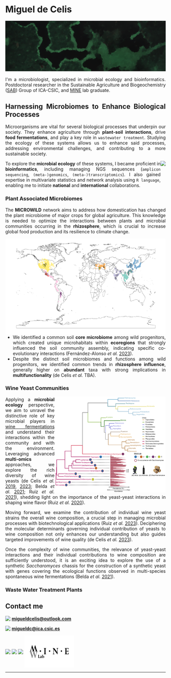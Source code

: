 <h1 align="left">Miguel de Celis</h1>

![MasterHead](https://github.com/Migueldc1/Migueldc1/blob/main/Figures/biofilm.png)

<div align="justify">
 
 I'm a microbiologist, specialized in microbial ecology and bioinformatics. Postdoctoral researcher in the Sustainable Agriculture and Biogeochemistry ([SAB](https://www.ica.csic.es/index.php/en/departments/soil-plant-and-environmental-quality-department/sustainable-agriculture-and-biogeochemistry-sab)) Group of ICA-CSIC, and [MINE](http://minelab.bioucm.es/) lab graduate.

</div> 
   
<h2 align="justify">Harnessing Microbiomes to Enhance Biological Processes</h2>

<div align="justify">

Microorganisms are vital for several biological processes that underpin our society. They enhance agriculture through **plant-soil interactions**, drive **food fermentations**, and play a key role in `wastewater treatment`. Studying the ecology of these systems allows us to enhance said processes, addressing environmental challenges, and contributing to a more sustainable society.

<img align="right" height=70 src="https://upload.wikimedia.org/wikipedia/commons/thumb/1/1b/R_logo.svg/724px-R_logo.svg.png">

To explore the **microbial ecology** of these systems, I became proficient in **bioinformatics**, including managing NGS sequences (`amplicon sequencing`, `(meta-)genomics`, `(meta-)transcriptomics`). I also gained expertise in multivariate statistics and network analysis using `R language`, enabling me to initiate **national** and **international** collaborations.

</div> 
 
<h3 align="left">Plant Associated Microbiomes</h3>

<div align="justify">
 
The **MICROWILD** network aims to address how domestication has changed the plant microbiome of major crops for global agriculture. This knowledge is needed to optimize the interactions between plants and microbial communities occurring in the **rhizosphere**, which is crucial to increase global food production and its resilience to climate change. 

<img align="left" height=300 src="https://github.com/Migueldc1/Migueldc1/blob/main/Figures/CWP_map.png">

-  We identified a common soil **core microbiome** among wild progenitors, which created unique microhabitats within **ecoregions** that strongly influenced the soil community assembly, indicating specific co-evolutionary interactions (Fernández-Alonso _et al._ [2023](https://www.researchsquare.com/article/rs-3547051/v1)).
-  Despite the distinct soil microbiomes and functions among wild progenitors, we identified common trends in **rhizosphere influence**, generally higher on **abundant** taxa with strong implications in **multifunctionality** (de Celis _et al._ TBA).


</div> 

 <h3 align="justify">Wine Yeast Communities</h3>
<div align="justify">

<img align="right" height=300 src="https://github.com/Migueldc1/Migueldc1/blob/main/Figures/Wine_diversity.png">

Applying a **microbial ecology** perspective, we aim to unravel the distinctive role of key microbial players in [wine fermentations](https://www.semicrobiologia.org/wp-content/uploads/2023/07/5k.-Especial-Microbiologia-de-los-Alimentos.-Ecologia-e-interacciones-microbianas.-SEM_75_web.pdf) and understand their interactions within the community and with the environment. Leveraging advanced **multi-omics** approaches, we explore the rich diversity of wine yeasts (de Celis *et al.* [2019](https://academic.oup.com/lambio/article/68/6/580/6699300), [2023](https://academic.oup.com/femsyr/article/22/1/foac034/6648099); Belda *et al.* [2021](https://linkinghub.elsevier.com/retrieve/pii/B9780081005965228758); Ruiz *et al.* [2021](https://ami-journals.onlinelibrary.wiley.com/doi/full/10.1111/1462-2920.15540)), shedding light on the importance of the yeast-yeast interactions in shaping wine flavor (Ruiz *et al.* [2020](https://www.sciencedirect.com/science/article/pii/S0963996920306888)). 

Moving forward, we examine the contribution of individual wine yeast strains the overall wine composition, a crucial step in managing microbial processes with biotechnological applications (Ruiz *et al.* [2023](https://www.embopress.org/doi/full/10.15252/msb.202311613)). Deciphering the molecular determinants governing individual contribution of yeasts to wine composition not only enhances our understanding but also guides targeted improvements of wine quality (de Celis *et al.* [2023](https://www.biorxiv.org/content/10.1101/2023.12.02.569693v1)).

Once the complexity of wine communities, the relevance of yeast-yeast interactions and their individual contributions to wine composition are sufficiently understood, it is an exciting idea to explore the use of a synthetic *Saccharomyces* chassis for the construction of a synthetic yeast with genes covering the ecological functions observed in multi-species spontaneous wine fermentations (Belda *et al.* [2021](https://www.nature.com/articles/s41467-021-21877-y)).

  </div> 
 
 <h3 align="justify">Waste Water Treatment Plants</h3>

<h2 align="justify">Contact me </h2>

<div align="">

<img align="top" height="25" src="https://upload.wikimedia.org/wikipedia/commons/thumb/f/f7/Microsoft_Outlook_2013-2019_logo.svg/811px-Microsoft_Outlook_2013-2019_logo.svg.png"> **migueldcelis@outlook.com**

<img align="top" height="20" src="https://static-00.iconduck.com/assets.00/mail-icon-1024x838-je2wrbe7.png"> **migueldc@ica.csic.es**

<a href="https://scholar.google.com/citations?user=voPqq-wAAAAJ&hl" target="blank"><img align="center" src="https://upload.wikimedia.org/wikipedia/commons/thumb/c/c7/Google_Scholar_logo.svg/768px-Google_Scholar_logo.svg.png" height="40"/></a>
<a href="https://www.researchgate.net/profile/Miguel-De-Celis" target="blank"><img align="center" src="https://help.researchgate.net/hc/article_attachments/17825143633297" height="60"/></a>
<a href="https://orcid.org/0000-0002-3653-3031" target="blank"><img align="center" src="https://upload.wikimedia.org/wikipedia/commons/thumb/0/06/ORCID_iD.svg/1024px-ORCID_iD.svg.png" height="40"/></a>
<a href="http://minelab.bioucm.es/" target="blank"><img align="center" src="https://github.com/Migueldc1/Migueldc1/blob/main/Figures/Logo_MineLab.png" height="100" /></a>


</div>  

---


